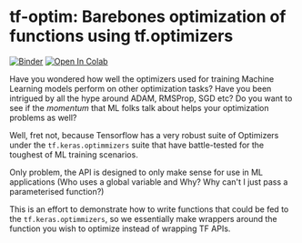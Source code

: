 # tf-optim: Barebones optimization of functions using tf.optimizers

[![Binder](https://mybinder.org/badge_logo.svg)](https://mybinder.org/v2/gh/lazyoracle/tf-optim/HEAD)
[![Open In Colab](https://colab.research.google.com/assets/colab-badge.svg)](https://colab.research.google.com/github/lazyoracle/tf-optim/blob/main/example.ipynb)

Have you wondered how well the optimizers used for training Machine Learning models perform on other optimization tasks? Have you been intrigued by all the hype around ADAM, RMSProp, SGD etc? 
Do you want to see if the *momentum* that ML folks talk about helps your optimization problems as well?

Well, fret not, because Tensorflow has a very robust suite of Optimizers under the `tf.keras.optimmizers` suite that have battle-tested for the toughest of ML training scenarios.

Only problem, the API is designed to only make sense for use in ML applications (Who uses a global variable and Why? Why can't I just pass a parameterised function?)

This is an effort to demonstrate how to write functions that could be fed to the `tf.keras.optimmizers`, so we essentially make wrappers around the function you wish to optimize instead 
of wrapping TF APIs.
